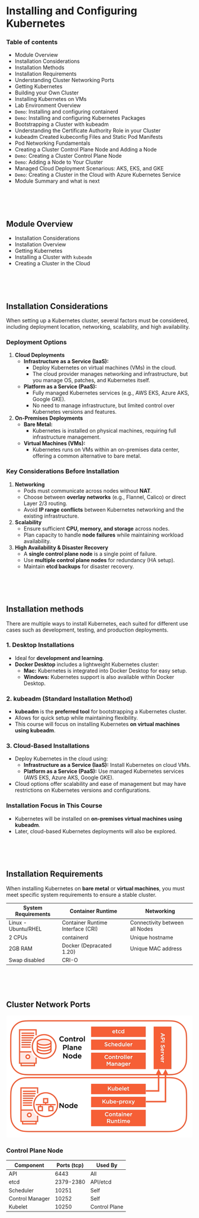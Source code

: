 # Installing and Configuring Kubernetes

### Table of contents
  - Module Overview
  - Installation Considerations
  - Installation Methods
  - Installation Requirements
  - Understanding Cluster Networking Ports
  - Getting Kubernetes
  - Building your Own Cluster
  - Installing Kubernetes on VMs
  - Lab Environment Overview
  - `Demo`: Installing and configuring containerd
  - `Demo`: Installing and configuring Kubernetes Packages
  - Bootstrapping a Cluster with kubeadm
  - Understanding the Certificate Authority Role in your Cluster
  - kubeadm Created kubeconfig Files and Static Pod Manifests
  - Pod Networking Fundamentals
  - Creating a Cluster Control Plane Node and Adding a Node
  - `Demo`: Creating a Cluster Control Plane Node
  - `Demo`: Adding a Node to Your Cluster
  - Managed Cloud Deployment Scenarious: AKS, EKS, and GKE
  - `Demo`: Creating a Cluster in the Cloud with Azure Kubernetes Service
  - Module Summary and what is next


<br><br><br>


## Module Overview
- Installation Considerations
- Installation Overview
- Getting Kubernetes
- Installing a Cluster with `kubeadm`
- Creating a Cluster in the Cloud



<br><br><br>



## Installation Considerations
When setting up a Kubernetes cluster, several factors must be considered, including deployment location, networking, scalability, and high availability.  

### **Deployment Options**  
1. **Cloud Deployments**  
   - **Infrastructure as a Service (IaaS):**  
     - Deploy Kubernetes on virtual machines (VMs) in the cloud.  
     - The cloud provider manages networking and infrastructure, but you manage OS, patches, and Kubernetes itself.  
   - **Platform as a Service (PaaS):**  
     - Fully managed Kubernetes services (e.g., AWS EKS, Azure AKS, Google GKE).  
     - No need to manage infrastructure, but limited control over Kubernetes versions and features.  
2. **On-Premises Deployments**  
   - **Bare Metal:**  
     - Kubernetes is installed on physical machines, requiring full infrastructure management.  
   - **Virtual Machines (VMs):**  
     - Kubernetes runs on VMs within an on-premises data center, offering a common alternative to bare metal.  

### **Key Considerations Before Installation**  
1. **Networking**  
   - Pods must communicate across nodes without **NAT**.  
   - Choose between **overlay networks** (e.g., Flannel, Calico) or direct Layer 2/3 routing.  
   - Avoid **IP range conflicts** between Kubernetes networking and the existing infrastructure.  
2. **Scalability**  
   - Ensure sufficient **CPU, memory, and storage** across nodes.  
   - Plan capacity to handle **node failures** while maintaining workload availability.  
3. **High Availability & Disaster Recovery**  
   - A **single control plane node** is a single point of failure.  
   - Use **multiple control plane nodes** for redundancy (HA setup).  
   - Maintain **etcd backups** for disaster recovery.  



<br><br><br>



## Installation methods
There are multiple ways to install Kubernetes, each suited for different use cases such as development, testing, and production deployments.  

### **1. Desktop Installations**  
- Ideal for **development and learning**.  
- **Docker Desktop** includes a lightweight Kubernetes cluster:  
  - **Mac:** Kubernetes is integrated into Docker Desktop for easy setup.  
  - **Windows:** Kubernetes support is also available within Docker Desktop.  

### **2. kubeadm (Standard Installation Method)**  
- **kubeadm** is the **preferred tool** for bootstrapping a Kubernetes cluster.  
- Allows for quick setup while maintaining flexibility.  
- This course will focus on installing Kubernetes **on virtual machines using kubeadm**.  

### **3. Cloud-Based Installations**  
- Deploy Kubernetes in the cloud using:  
  - **Infrastructure as a Service (IaaS):** Install Kubernetes on cloud VMs.  
  - **Platform as a Service (PaaS):** Use managed Kubernetes services (AWS EKS, Azure AKS, Google GKE).  
- Cloud options offer scalability and ease of management but may have restrictions on Kubernetes versions and configurations.  

### **Installation Focus in This Course**  
- Kubernetes will be installed on **on-premises virtual machines using kubeadm**.  
- Later, cloud-based Kubernetes deployments will also be explored.



<br><br><br>


## Installation Requirements

When installing Kubernetes on **bare metal** or **virtual machines**, you must meet specific system requirements to ensure a stable cluster.  


|**System Requirements**|**Container Runtime**|**Networking**|
|---|---|---|
|Linux - Ubuntu/RHEL|Container Runtime Interface (CRI)|Connectivity between all Nodes|
|2 CPUs|containerd|Unique hostname|
|2GB RAM|Docker (Depracated 1.20)|Unique MAC address|
|Swap disabled|CRI-O||

<br><br><br>


## Cluster Network Ports

![](img/2.3.Architecture-Node.png)

### Control Plane Node
|**Component**|**Ports (tcp)**|**Used By**|
|---|---|---|
|API|6443|All|
|etcd|2379-2380|API/etcd|
|Scheduler|10251|Self|
|Control Manager|10252|Self|
|Kubelet|10250|Control Plane|

